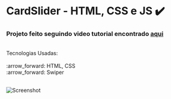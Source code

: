 # CardSlider - HTML, CSS e JS :heavy_check_mark:

### Projeto feito seguindo video tutorial encontrado [aqui](https://www.youtube.com/watch?v=K_Ru5IsVm-A)
<br>
Tecnologias Usadas:<br><br>
:arrow_forward: HTML, CSS<br>
:arrow_forward: Swiper<br><br>

![Screenshot](https://user-images.githubusercontent.com/99617992/183146946-5bcc8c07-30ea-4345-a94c-c01d42847709.png)
